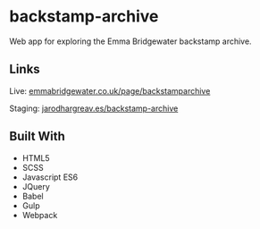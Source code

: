 # backstamp-archive
Web app for exploring the Emma Bridgewater backstamp archive.

## Links
Live: <a href="https://www.emmabridgewater.co.uk/page/backstamparchive">emmabridgewater.co.uk/page/backstamparchive</a>

Staging: <a href="http://jarodhargreav.es/backstamp-archive/">jarodhargreav.es/backstamp-archive</a>

## Built With
* HTML5
* SCSS
* Javascript ES6
* JQuery
* Babel
* Gulp
* Webpack
